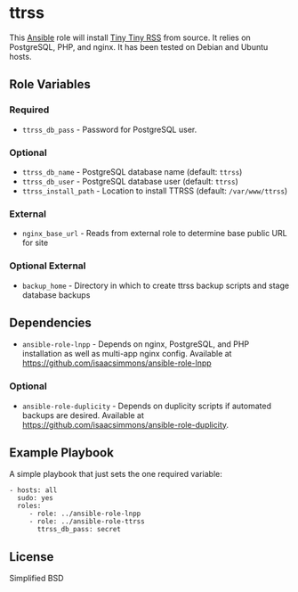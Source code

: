# ttrss #

This [Ansible](http://www.ansible.com/home) role will install [Tiny Tiny RSS](http://tt-rss.org/) from source.
It relies on PostgreSQL, PHP, and nginx.
It has been tested on Debian and Ubuntu hosts.

## Role Variables ##

### Required ###

* `ttrss_db_pass` - Password for PostgreSQL user.

### Optional ###

* `ttrss_db_name` - PostgreSQL database name (default: `ttrss`)
* `ttrss_db_user` - PostgreSQL database user (default: `ttrss`)
* `ttrss_install_path` - Location to install TTRSS (default: `/var/www/ttrss`)

### External ###

* `nginx_base_url` - Reads from external role to determine base public URL for site

### Optional External ###

* `backup_home` - Directory in which to create ttrss backup scripts and stage database backups

## Dependencies ##

* `ansible-role-lnpp` - Depends on nginx, PostgreSQL, and PHP installation as well as multi-app nginx config. Available at <https://github.com/isaacsimmons/ansible-role-lnpp>

### Optional ###

* `ansible-role-duplicity` - Depends on duplicity scripts if automated backups are desired. Available at <https://github.com/isaacsimmons/ansible-role-duplicity>.

## Example Playbook ##

A simple playbook that just sets the one required variable:

    - hosts: all
      sudo: yes
      roles:
         - role: ../ansible-role-lnpp
         - role: ../ansible-role-ttrss
           ttrss_db_pass: secret

## License ##

Simplified BSD
